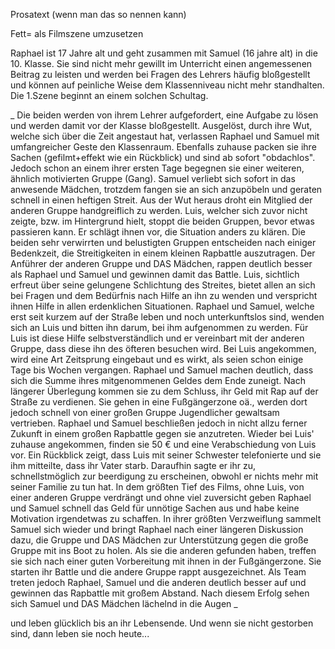 Prosatext (wenn man das so nennen kann)

Fett= als Filmszene umzusetzen


Raphael ist 17 Jahre alt und geht zusammen mit Samuel (16 jahre alt) in die 10. Klasse. Sie sind nicht mehr gewillt im Unterricht einen angemessenen Beitrag zu leisten und werden bei Fragen des Lehrers häufig bloßgestellt und können auf peinliche Weise dem Klassenniveau nicht mehr standhalten. Die 1.Szene beginnt an einem solchen Schultag. 

_ Die beiden werden von ihrem Lehrer aufgefordert, eine Aufgabe zu lösen und werden damit vor der Klasse bloßgestellt. Ausgelöst, durch ihre Wut, welche sich über die Zeit angestaut hat, verlassen Raphael und Samuel mit umfangreicher Geste den Klassenraum. Ebenfalls zuhause packen sie ihre Sachen (gefilmt+effekt wie ein Rückblick) und sind ab sofort "obdachlos". Jedoch schon an einem ihrer ersten Tage begegnen sie einer weiteren, ähnlich motivierten Gruppe (Gang). Samuel verliebt sich sofort in das anwesende Mädchen, trotzdem fangen sie an sich anzupöbeln und geraten schnell in einen heftigen Streit. Aus der Wut heraus droht ein Mitglied der anderen Gruppe handgreiflich zu werden. Luis, welcher sich zuvor nicht zeigte, bzw. im Hintergrund hielt, stoppt die beiden Gruppen, bevor etwas passieren kann. Er schlägt ihnen vor, die Situation anders zu klären. Die beiden sehr verwirrten und belustigten Gruppen entscheiden nach einiger Bedenkzeit, die Streitigkeiten in einem kleinen Rapbattle auszutragen. Der Anführer der anderen Gruppe und DAS Mädchen, rappen deutlich besser als Raphael und Samuel und gewinnen damit das Battle. Luis, sichtlich erfreut über seine gelungene Schlichtung des Streites, bietet allen an sich bei Fragen und dem Bedürfnis nach Hilfe an ihn zu wenden und verspricht ihnen Hilfe in allen erdenklichen Situationen. Raphael und Samuel, welche erst seit kurzem auf der Straße leben und noch unterkunftslos sind, wenden sich an Luis und bitten ihn darum, bei ihm aufgenommen zu werden. Für Luis ist diese Hilfe selbstverständlich und er vereinbart mit der anderen Gruppe, dass diese ihn des öfteren besuchen wird. Bei Luis angekommen, wird eine Art Zeitsprung eingebaut und es wirkt, als seien schon einige Tage bis Wochen vergangen. Raphael und Samuel machen deutlich, dass sich die Summe ihres mitgenommenen Geldes dem Ende zuneigt. Nach längerer Überlegung kommen sie zu dem Schluss, ihr Geld mit Rap auf der Straße zu verdienen. Sie gehen in eine Fußgängerzone oä., werden dort jedoch schnell von einer großen Gruppe Jugendlicher gewaltsam vertrieben. Raphael und Samuel beschließen jedoch in nicht allzu ferner Zukunft in einem großen Rapbattle gegen sie anzutreten. Wieder bei Luis' zuhause angekommen, finden sie 50 € und eine Verabschiedung von Luis vor. Ein Rückblick zeigt, dass Luis mit seiner Schwester telefonierte und sie ihm mitteilte, dass ihr Vater starb. Daraufhin sagte er ihr zu, schnellstmöglich zur beerdigung zu erscheinen, obwohl er nichts mehr mit seiner Familie zu tun hat. In dem größten Tief des Films, ohne Luis, von einer anderen Gruppe verdrängt und ohne viel zuversicht geben Raphael und Samuel schnell das Geld für unnötige Sachen aus und habe keine Motivation irgendetwas zu schaffen. In ihrer größten Verzweiflung sammelt Samuel sich wieder und bringt Raphael nach einer längeren Diskussion dazu, die Gruppe und DAS Mädchen zur Unterstützung gegen die große Gruppe mit ins Boot zu holen. Als sie die anderen gefunden haben, treffen sie sich nach einer guten Vorbereitung mit ihnen in der Fußgängerzone. Sie starten ihr Battle und die andere Gruppe rappt ausgezeichnet. Als Team treten jedoch Raphael, Samuel und die anderen deutlich besser auf und gewinnen das Rapbattle mit großem Abstand. Nach diesem Erfolg sehen sich Samuel und DAS Mädchen lächelnd in die Augen _

und leben glücklich bis an ihr Lebensende. Und wenn sie nicht gestorben sind, dann leben sie noch heute...
